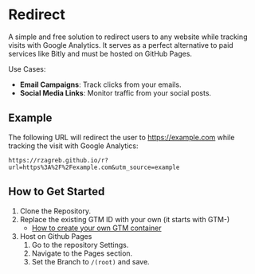 # Redirect

A simple and free solution to redirect users to any website while tracking visits with Google Analytics. It serves as a perfect alternative to paid services like Bitly and must be hosted on GitHub Pages.

Use Cases:

- **Email Campaigns**: Track clicks from your emails.
- **Social Media Links**: Monitor traffic from your social posts.

## Example

The following URL will redirect the user to https://example.com while tracking the visit with Google Analytics:

```
https://rzagreb.github.io/r?url=https%3A%2F%2Fexample.com&utm_source=example
```

## How to Get Started

1. Clone the Repository.
2. Replace the existing GTM ID with your own (it starts with GTM-)
   - [How to create your own GTM container](https://support.google.com/tagmanager/answer/14842164)
3. Host on Github Pages
   1. Go to the repository Settings.
   2. Navigate to the Pages section.
   3. Set the Branch to `/(root)` and save.
